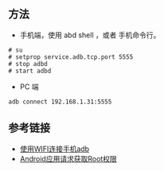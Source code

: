 ## 方法
- 手机端，使用 abd shell ，或者 手机命令行。
```
# su
# setprop service.adb.tcp.port 5555
# stop adbd
# start adbd
```
- PC 端
```
adb connect 192.168.1.31:5555
```
## 参考链接
- [使用WIFI连接手机adb](http://blog.csdn.net/hustpzb/article/details/19615675)
- [Android应用请求获取Root权限](http://blog.csdn.net/zhufuing/article/details/7875216)

